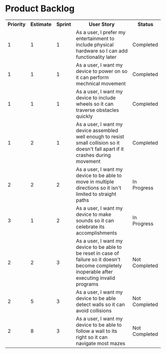<h1>Product Backlog</h1>
<table>
  <tr>
     <th>Priority</th>
     <th>Estimate</th>
     <th>Sprint</th>
     <th>User Story</th>
     <th>Status</th>
  </tr>
  
  <tr>
      <td>1</td><td>1</td><td>1</td><td>As a user, I prefer my entertainment to include physical hardware so I can add functionality later</td><td>Completed</td>
  </tr>
  
  <tr>
  <td>1</td><td>1</td><td>1</td><td>As a user, I want my device to power on so it can perform mechnical movement</td><td>Completed</td>
  </tr>
  
  <tr>
      <td>1</td><td>1</td><td>1</td><td>As a user, I want my device to include wheels so it can traverse obstacles quickly</td><td>Completed</td>
  </tr>
  
  <tr>
  <td>1</td><td>2</td><td>1</td><td>As a user, I want my device assembled well enough to resist small collision so it doesn't fall apart if it crashes during movement</td><td>Completed</td>
  </tr>
  
  <tr>
      <td>2</td><td>2</td><td>2</td><td>As a user, I want my device to be able to move in multiple directions so it isn't limited to straight paths</td><td>In Progress</td>
  </tr>
  
  <tr>
      <td>3</td><td>1</td><td>2</td><td>As a user, I want my device to make sounds so it can celebrate its accomplishments</td><td>In Progress</td>
  </tr>
  
  <tr>
      <td>2</td><td>2</td><td>3</td><td>As a user, I want my device to be able to be reset in case of failure so it doesn't become completely inoperable after executing invalid programs</td><td>Not Completed</td>
  </tr>
  
  <tr>
      <td>2</td><td>5</td><td>3</td><td>As a user, I want my device to be able detect walls so it can avoid collisions</td><td>Not Completed</td>
  </tr>
  
  <tr>
      <td>2</td><td>8</td><td>3</td><td>As a user, I want my device to be able to follow a wall to its right so it can navigate most mazes</td><td>Not Completed</td>
  </tr>

</table>

